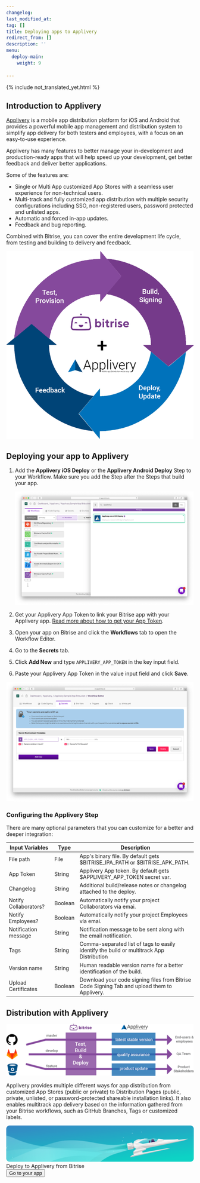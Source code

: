 ```yaml
---
changelog:
last_modified_at:
tag: []
title: Deploying apps to Applivery
redirect_from: []
description: ''
menu:
  deploy-main:
    weight: 9

---
```

{% include not_translated_yet.html %}

## Introduction to Applivery

[Applivery](https://www.applivery.com) is a mobile app distribution platform for iOS and Android that provides a powerful mobile app management and distribution system to simplify app delivery for both testers and employees, with a focus on an easy-to-use experience.

Applivery has many features to better manage your in-development and production-ready apps that will help speed up your development, get better feedback and deliver better applications.

Some of the features are:

* Single or Multi App customized App Stores with a seamless user experience for non-technical users.
* Multi-track and fully customized app distribution with multiple security configurations including SSO, non-registered users, password protected and unlisted apps.
* Automatic and forced in-app updates.
* Feedback and bug reporting.

Combined with Bitrise, you can cover the entire development life cycle, from testing and building to delivery and feedback.

![App life cycle with Applivery and Bitrise](/img/tutorials/deploy/applivery/fig1.png)

## Deploying your app to Applivery

1. Add the **Applivery iOS Deploy** or the **Applivery Android Deploy** Step to your Workflow. Make sure you add the Step after the Steps that build your app.

   ![Applivery Workflow Step](/img/tutorials/deploy/applivery/tutorial1.png)
2. Get your Applivery App Token to link your Bitrise app with your Applivery app.
   [Read more about how to get your App Token](https://www.applivery.com/docs/rest-api/authentication/).
3. Open your app on Bitrise and click the **Workflows** tab to open the Workflow Editor.
4. Go to the **Secrets** tab.
5. Click **Add New** and type `APPLIVERY_APP_TOKEN` in the key input field.
6. Paste your Applivery App Token in the value input field and click **Save**.

![Configuring Applivery App Token](/img/tutorials/deploy/applivery/tutorial2.png)

### Configuring the Applivery Step

There are many optional parameters that you can customize for a better and deeper integration:

| Input Variables | Type | Description |
| --- | --- | --- |
| File path | File | App's binary file. By default gets $BITRISE_IPA_PATH or $BITRISE_APK_PATH. |
| App Token | String | Applivery App token. By default gets $APPLIVERY_APP_TOKEN secret var. |
| Changelog | String | Additional build/release notes or changelog attached to the deploy. |
| Notify Collaborators? | Boolean | Automatically notify your project Collaborators vía emai. |
| Notify Employees? | Boolean | Automatically notify your project Employees vía emai. |
| Notification message | String | Notification message to be sent along with the email notification. |
| Tags | String | Comma-separated list of tags to easily identify the build or multitrack App Distribution |
| Version name | String | Human readable version name for a better identification of the build. |
| Upload Certificates | Boolean | Download your code signing files from Bitrise Code Signing Tab and upload them to Applivery. |

## Distribution with Applivery

![Distribution in Applivery](/img/tutorials/deploy/applivery/fig2.png)

Applivery provides multiple different ways for app distribution from customized App Stores (public or private) to Distribution Pages (public, private, unlisted, or password-protected shareable installation links). It also enables multitrack app delivery based on the information gathered from your Bitrise workflows, such as GitHub Branches, Tags or customized labels.

<div class="banner">
<img src="/assets/images/banner-bg-888x170.png" style="border: none;">
<div class="deploy-text">Deploy to Applivery from Bitrise</div>
<a target="_blank" href="https://app.bitrise.io/dashboard/builds"><button class="button">Go to your app</button></a>
</div>